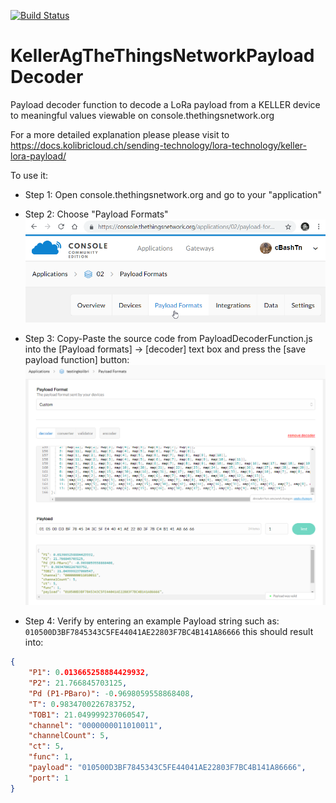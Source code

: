 [![Build Status](https://kellerdruck.visualstudio.com/Keller%20Cloud/_apis/build/status/cBashTN.Kolibri-Cloud-API-daemon-example-with-access-token?branchName=master)](https://kellerdruck.visualstudio.com/Keller%20Cloud/_build/latest?definitionId=35&branchName=master)

# KellerAgTheThingsNetworkPayloadDecoder

Payload decoder function to decode a LoRa payload from a KELLER device to meaningful values viewable on console.thethingsnetwork.org  

For a more detailed explanation please please visit to <https://docs.kolibricloud.ch/sending-technology/lora-technology/keller-lora-payload/>

To use it:

* Step 1: Open console.thethingsnetwork.org and go to your "application"
* Step 2: Choose "Payload Formats"
![alt text](https://raw.githubusercontent.com/KELLERAGfuerDruckmesstechnik/KellerAgTheThingsNetworkPayloadDecoder/master/TheThingsNetworkApplicationPayloadFormat.png "https://console.thethingsnetwork.org/applications/{your_application_name}/payload-formats")

* Step 3: Copy-Paste the source code from PayloadDecoderFunction.js into the [Payload  formats] -> [decoder] text box and press the [save payload function] button:
![alt text](https://raw.githubusercontent.com/KELLERAGfuerDruckmesstechnik/KellerAgTheThingsNetworkPayloadDecoder/master/ExamplePayloadFunctionInTTN.png "TheThingsNetworkApplicationPayloadFormat.png")
* Step 4: Verify by entering an example Payload string such as: ```010500D3BF7845343C5FE44041AE22803F7BC4B141A86666```
this should result into:

```json
{
    "P1": 0.013665258884429932,
    "P2": 21.766845703125,
    "Pd (P1-PBaro)": -0.9698059558868408,
    "T": 0.9834700226783752,
    "TOB1": 21.049999237060547,
    "channel": "0000000011010011",
    "channelCount": 5,
    "ct": 5,
    "func": 1,
    "payload": "010500D3BF7845343C5FE44041AE22803F7BC4B141A86666",
    "port": 1
}
```
